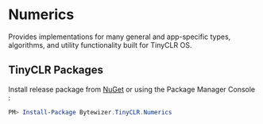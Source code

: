 # Numerics

Provides implementations for many general and app-specific types, algorithms, and utility functionality built for TinyCLR OS.

## TinyCLR Packages
Install release package from [NuGet](https://www.nuget.org/packages?q=bytewizer.tinyclr) or using the Package Manager Console :
```powershell
PM> Install-Package Bytewizer.TinyCLR.Numerics
```